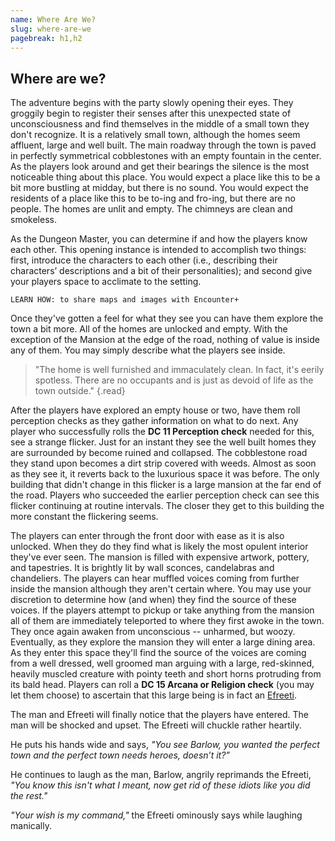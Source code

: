 ```yaml
---
name: Where Are We?
slug: where-are-we
pagebreak: h1,h2
---
```


## Where are we?

The adventure begins with the party slowly opening their eyes. They groggily begin to register their senses after this unexpected state of unconsciousness and find themselves in the middle of a small town they don't recognize. It is a relatively small town, although the homes seem affluent, large and well built. The main roadway through the town is paved in perfectly symmetrical cobblestones with an empty fountain in the center. As the players look around and get their bearings the silence is the most noticeable thing about this place. You would expect a place like this to be a bit more bustling at midday, but there is no sound. You would expect the residents of a place like this to be to-ing and fro-ing, but there are no people. The homes are unlit and empty. The chimneys are clean and smokeless. 

As the Dungeon Master, you can determine if and how the players know each other. This opening instance is intended to accomplish two things: first, introduce the characters to each other (i.e., describing their characters’ descriptions and a bit of their personalities); and second give your players space to acclimate to the setting. 

`LEARN HOW: to share maps and images with Encounter+`

Once they've gotten a feel for what they see you can have them explore the town a bit more. All of the homes are unlocked and empty. With the exception of the Mansion at the edge of the road, nothing of value is inside any of them. You may simply describe what the players see inside. 


> "The home is well furnished and immaculately clean. In fact, it's eerily spotless. There are no occupants and is just as devoid of life as the town outside."
{.read}

After the players have explored an empty house or two, have them roll perception checks as they gather information on what to do next. Any player who successfully rolls the **DC 11 Perception check** needed for this, see a strange flicker. Just for an instant they see the well built homes they are surrounded by become ruined and collapsed. The cobblestone road they stand upon becomes a dirt strip covered with weeds. Almost as soon as they see it, it reverts back to the luxurious space it was before. The only building that didn't change in this flicker is a large mansion at the far end of the road. Players who succeeded the earlier perception check can see this flicker continuing at routine intervals. The closer they get to this building the more constant the flickering seems. 

The players can enter through the front door with ease as it is also unlocked. When they do they find what is likely the most opulent interior they've ever seen. The mansion is filled with expensive artwork, pottery, and tapestries. It is brightly lit by wall sconces, candelabras and chandeliers. The players can hear muffled voices coming from further inside the mansion although they aren't certain where. You may use your discretion to determine how (and when) they find the source of these voices. If the players attempt to pickup or take anything from the mansion all of them are immediately teleported to where they first awoke in the town. They once again awaken from unconscious -- unharmed, but woozy. Eventually, as they explore the mansion they will enter a large dining area. As they enter this space they'll find the source of the voices are coming from a well dressed, well groomed man arguing with a large, red-skinned, heavily muscled creature with pointy teeth and short horns protruding from its bald head. Players can roll a **DC 15 Arcana or Religion check** (you may let them choose) to ascertain that this large being is in fact an [Efreeti](/monster/efreeti). 

The man and Efreeti will finally notice that the players have entered. The man will be shocked and upset. The Efreeti will chuckle rather heartily. 

He puts his hands wide and says, *"You see Barlow, you wanted the perfect town and the perfect town needs heroes, doesn’t it?”*

He continues to laugh as the man, Barlow, angrily reprimands the Efreeti, *"You know this isn't what I meant, now get rid of these idiots like you did the rest."*

*"Your wish is my command,"* the Efreeti ominously says while laughing manically. 